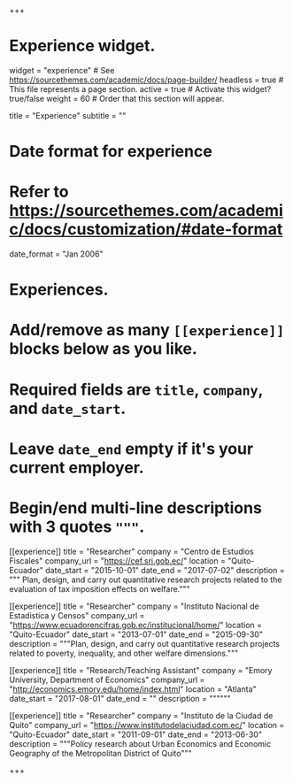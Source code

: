 +++
# Experience widget.
widget = "experience"  # See https://sourcethemes.com/academic/docs/page-builder/
headless = true  # This file represents a page section.
active = true  # Activate this widget? true/false
weight = 60  # Order that this section will appear.

title = "Experience"
subtitle = ""

# Date format for experience
#   Refer to https://sourcethemes.com/academic/docs/customization/#date-format
date_format = "Jan 2006"

# Experiences.
#   Add/remove as many `[[experience]]` blocks below as you like.
#   Required fields are `title`, `company`, and `date_start`.
#   Leave `date_end` empty if it's your current employer.
#   Begin/end multi-line descriptions with 3 quotes `"""`.
[[experience]]
  title = "Researcher"
  company = "Centro de Estudios Fiscales"
  company_url = "https://cef.sri.gob.ec/"
  location = "Quito-Ecuador"
  date_start = "2015-10-01"
  date_end = "2017-07-02"
  description = """ Plan, design, and carry out quantitative research projects
related to the evaluation of tax imposition effects on welfare."""

[[experience]]
  title = "Researcher"
  company = "Instituto Nacional de Estadistica y Censos"
  company_url = "https://www.ecuadorencifras.gob.ec/institucional/home/"
  location = "Quito-Ecuador"
  date_start = "2013-07-01"
  date_end = "2015-09-30"
  description = """Plan, design, and carry out quantitative research projects
related to poverty, inequality, and other welfare dimensions."""

[[experience]]
  title = "Research/Teaching Assistant"
  company = "Emory University, Department of Economics"
  company_url = "http://economics.emory.edu/home/index.html"
  location = "Atlanta"
  date_start = "2017-08-01"
  date_end = ""
  description = """"""

[[experience]]
  title = "Researcher"
  company = "Instituto de la Ciudad de Quito"
  company_url = "https://www.institutodelaciudad.com.ec/"
  location = "Quito-Ecuador"
  date_start = "2011-09-01"
  date_end = "2013-06-30"
  description = """Policy research about Urban Economics and Economic Geography of the Metropolitan District of Quito"""

+++
